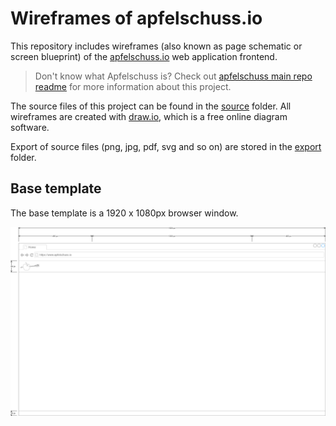 # Wireframes of apfelschuss.io

This repository includes wireframes (also known as page schematic or screen blueprint) of the [apfelschuss.io](https://apfelschuss.io/) web application frontend.

> Don't know what Apfelschuss is? Check out [apfelschuss main repo readme](https://github.com/Apfelschuss/apfelschuss/blob/master/README.rst) for more information about this project.

The source files of this project can be found in the [source](source) folder. All wireframes are created with [draw.io](https://www.draw.io/), which is a free online diagram software.

Export of source files (png, jpg, pdf, svg and so on) are stored in the [export](export) folder.

## Base template

The base template is a 1920 x 1080px browser window.

![home](export/home.png)
